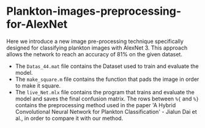 # Plankton-images-preprocessing-for-AlexNet
Here we introduce a new image pre-processing technique specifically designed for classifying plankton images with AlexNet 3. This approach allows the network to reach an accuracy of 81% on the given dataset.

- The `Datas_44.mat` file contains the Dataset used to train and evaluate the model.
- The `make_square.m` file contains the function that pads the image in order to make it square.
- The `live_Net.mlx` file contains the program that trains and evaluate the model and saves the final confusion matrix.
	The rows between `%{` and `%}` contains the preprocessing method used in the paper 'A Hybrid Convolutional Neural Network for Plankton Classification' - Jialun Dai et al., in order to compare it with our method.
